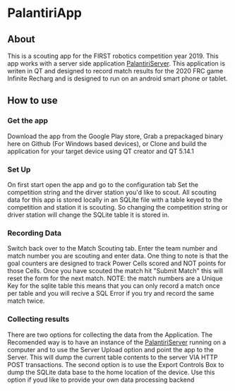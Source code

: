 # PalantiriApp
## About 
This is a scouting app for the FIRST robotics competition year 2019. This app works with a server side application [PalantiriServer](http://github.com/DannyGGWP/PalantiriServer). This application is writen in QT and designed to record match results for the 2020 FRC game Infinite Recharg and is designed to run on an android smart phone or tablet.

## How to use 
### Get the app
Download the app from the Google Play store, Grab a prepackaged binary here on Github (For Windows based devices), or Clone and build the application for your target device using QT creator and QT 5.14.1
### Set Up 
On first start open the app and go to the configuration tab Set the competition string and the dirver station you'd like to scout. All scouting data for this app is stored locally in an SQLite file with a table keyed to the competition and station it is scouting. So changing the competition string or driver station will change the SQLite table it is stored in.  
### Recording Data 
Switch back over to the Match Scouting tab. Enter the team number and match number you are scouting and enter data. One thing to note is that the goal counters are designed to track Power Cells scored and NOT points for those Cells. Once you have scouted the match hit "Submit Match" this will reset the form for the next match. NOTE: the match numbers are a Unique Key for the sqlite table this means that you can only record a match once per table and you will recive a SQL Error if you try and record the same match twice. 
### Collecting results 
There are two options for collecting the data from the Application. The Recomended way is to have an instance of the [PalantiriServer](http://github.com/DannyGGWP/PalantiriServer) running on a computer and to use the Server Upload option and point the app to the Server. This will dump the current table contents to the server VIA HTTP POST transactions. The second option is to use the Export Controls Box to dump the SQLite data base to the home location of the device. Use this option if youd like to provide your own data processing backend 
